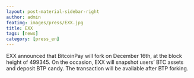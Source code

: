 ```yaml
---
layout: post-material-sidebar-right
author: admin
featimg: images/press/EXX.jpg
title: EXX
tags: [news]
category: [press_en]
---
```


EXX announced that BitcoinPay will fork on December 16th, at the block height of 499345. On the occasion, EXX will snapshot users’ BTC assets and deposit BTP candy. The transaction will be available after BTP forking.